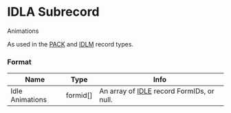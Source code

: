 IDLA Subrecord
==============

Animations

As used in the [PACK](../PACK.md) and [IDLM](../IDLM.md) record types.

### Format

Name | Type | Info
-----|------|-----
Idle Animations | formid[] | An array of [IDLE](IDLE.md) record FormIDs, or null.
